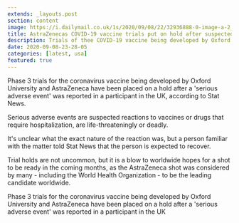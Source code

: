 ```yaml
---
extends: _layouts.post
section: content
image: https://i.dailymail.co.uk/1s/2020/09/08/22/32936888-0-image-a-2_1599602103893.jpg 
title: AstraZenecas COVID-19 vaccine trials put on hold after suspected serious reaction 
description: Trials of thee COVID-19 vaccine being developed by Oxford University and AstraZeneca have been placed on a hold after a suspected dangerously bad reaction to the shot, Stat News reported. 
date: 2020-09-08-23-28-05 
categories: [latest, usa] 
featured: true 
--- 
```

Phase 3 trials for the coronavirus vaccine being developed by Oxford University and AstraZeneca have been placed on a hold after a 'serious adverse event' was reported in a participant in the UK, according to Stat News. 

Serious adverse events are suspected reactions to vaccines or drugs that require hospitalization, are life-threateningly or deadly. 

It's unclear what the exact nature of the reaction was, but a person familiar with the matter told Stat News that the person is expected to recover. 

Trial holds are not uncommon, but it is a blow to worldwide hopes for a shot to be ready in the coming months, as the AstraZeneca shot was considered by many - including the World Health Organization - to be the leading candidate worldwide. 

Phase 3 trials for the coronavirus vaccine being developed by Oxford University and AstraZeneca have been placed on a hold after a 'serious adverse event' was reported in a participant in the UK

